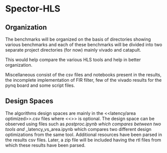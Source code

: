 # Spector-HLS

## Organization

The benchmarks will be organized on the basis of directories showing various
benchmarks and each of these benchmarks will be divided into two separate 
project directories (for now) mainly vivado and catapult. 

This would help compare the various HLS tools and help in better organization.

Miscellaneous consist of the csv files and notebooks present in the results, the incomplete implementation of FIR filter, few of the vivado results for the pynq board and some script files. 

## Design Spaces
The algorithms design spaces are mainly in the <tool>_<algorithm>_<<latency/area optimized>>.csv files where <<>> is optional. The design space can be observed using files such as <algorithm>_postproc.ipynb which compares between two tools and <tool>_<algorithm>_latency_vs_area.ipynb which compares two different design optimizations from the same tool. Additional resources have been parsed in the results csv files. Later, a zip file will be included having the rtl files from which these results have been parsed. 
